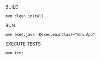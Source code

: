 BUILD

    mvn clean install

RUN

    mvn exec:java -Dexec.mainClass="mbn.App"

EXECUTE TESTS

    mvn test